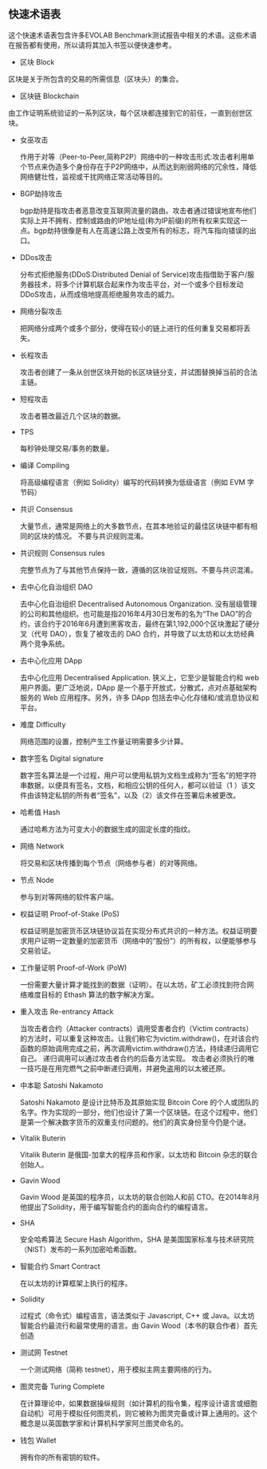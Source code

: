 ##  快速术语表

这个快速术语表包含许多EVOLAB Benchmark测试报告中相关的术语。这些术语在报告都有使用，所以请将其加入书签以便快速参考。

- 区块 Block
	

区块是关于所包含的交易的所需信息（区块头）的集合。
		
- 区块链 Blockchain

由工作证明系统验证的一系列区块，每个区块都连接到它的前任，一直到创世区块。
	
- 女巫攻击
  
    作用于对等（Peer-to-Peer,简称P2P）网络中的一种攻击形式:攻击者利用单个节点来伪造多个身份存在于P2P网络中，从而达到削弱网络的冗余性，降低网络健壮性，监视或干扰网络正常活动等目的。

- BGP劫持攻击
  
    bgp劫持是指攻击者恶意改变互联网流量的路由。攻击者通过错误地宣布他们实际上并不拥有、控制或路由的IP地址组(称为IP前缀)的所有权来实现这一点。bgp劫持很像是有人在高速公路上改变所有的标志，将汽车指向错误的出口。
    
- DDos攻击

    分布式拒绝服务(DDoS:Distributed Denial of Service)攻击指借助于客户/服务器技术，将多个计算机联合起来作为攻击平台，对一个或多个目标发动DDoS攻击，从而成倍地提高拒绝服务攻击的威力。
    
- 网络分裂攻击
  
    把网络分成两个或多个部分，使得在较小的链上进行的任何重复交易都将丢失。
    
- 长程攻击
  
    攻击者创建了一条从创世区块开始的长区块链分支，并试图替换掉当前的合法主链。

- 短程攻击
  
    攻击者篡改最近几个区块的数据。
    
- TPS

    每秒钟处理交易/事务的数量。
    
- 编译 Compiling

	将高级编程语言（例如 Solidity）编写的代码转换为低级语言（例如 EVM 字节码）
	
- 共识 Consensus
  
    大量节点，通常是网络上的大多数节点，在其本地验证的最佳区块链中都有相同的区块的情况。
    不要与共识规则混淆。
    
- 共识规则 Consensus rules
	
	完整节点为了与其他节点保持一致，遵循的区块验证规则。不要与共识混淆。
	
- 去中心化自治组织 DAO
	
	去中心化自治组织 Decentralised Autonomous Organization. 没有层级管理的公司和其他组织。也可能是指2016年4月30日发布的名为“The DAO”的合约，该合约于2016年6月遭到黑客攻击，最终在第1,192,000个区块激起了硬分叉（代号 DAO），恢复了被攻击的 DAO 合约，并导致了以太坊和以太坊经典两个竞争系统。
	
- 去中心化应用 DApp
  
    去中心化应用 Decentralised Application. 狭义上，它至少是智能合约和 web 用户界面。更广泛地说，DApp 是一个基于开放式，分散式，点对点基础架构服务的 Web 应用程序。另外，许多 DApp 包括去中心化存储和/或消息协议和平台。
    
- 难度 Difficulty
  	
  网络范围的设置，控制产生工作量证明需要多少计算。
  
- 数字签名 Digital signature
	
	数字签名算法是一个过程，用户可以使用私钥为文档生成称为“签名”的短字符串数据，以便具有签名，文档，和相应公钥的任何人，都可以验证（1 ）该文件由该特定私钥的所有者“签名”，以及（2）该文件在签署后未被更改。
	
- 哈希值 Hash
   	
   	通过哈希方法为可变大小的数据生成的固定长度的指纹。

- 网络 Network
  
    将交易和区块传播到每个节点（网络参与者）的对等网络。
    
- 节点 Node
  
    参与到对等网络的软件客户端。
    
- 权益证明 Proof-of-Stake (PoS)
  
    权益证明是加密货币区块链协议旨在实现分布式共识的一种方法。权益证明要求用户证明一定数量的加密货币（网络中的“股份”）的所有权，以便能够参与交易验证。
    
- 工作量证明 Proof-of-Work (PoW)
	
	一份需要大量计算才能找到的数据（证明）。在以太坊，矿工必须找到符合网络难度目标的 Ethash 算法的数字解决方案。

- 重入攻击 Re-entrancy Attack
	
	当攻击者合约（Attacker contracts）调用受害者合约（Victim contracts）的方法时，可以重复这种攻击。让我们称它为victim.withdraw()，在对该合约函数的原始调用完成之前，再次调用victim.withdraw()方法，持续递归调用它自己。
	递归调用可以通过攻击者合约的后备方法实现。
	攻击者必须执行的唯一技巧是在用完燃气之前中断递归调用，并避免盗用的以太被还原。
	
- 中本聪 Satoshi Nakamoto
  
    Satoshi Nakamoto 是设计比特币及其原始实现 Bitcoin Core 的个人或团队的名字。作为实现的一部分，他们也设计了第一个区块链。在这个过程中，他们是第一个解决数字货币的双重支付问题的。他们的真实身份至今仍是个谜。
    
- Vitalik Buterin
  
    Vitalik Buterin 是俄国-加拿大的程序员和作家，以太坊和 Bitcoin 杂志的联合创始人。
    
- Gavin Wood
  
    Gavin Wood 是英国的程序员，以太坊的联合创始人和前 CTO。在2014年8月他提出了Solidity，用于编写智能合约的面向合约的编程语言。
    
- SHA
  
    安全哈希算法 Secure Hash Algorithm，SHA 是美国国家标准与技术研究院（NIST）发布的一系列加密哈希函数。

- 智能合约 Smart Contract

  	在以太坊的计算框架上执行的程序。
  
- Solidity
	
	过程式（命令式）编程语言，语法类似于 Javascript, C++ 或 Java。以太坊智能合约最流行和最常使用的语言。由 Gavin Wood（本书的联合作者）首先创造

- 测试网 Testnet
	
	一个测试网络（简称 testnet），用于模拟主网主要网络的行为。

- 图灵完备 Turing Complete
	
	在计算理论中，如果数据操纵规则（如计算机的指令集，程序设计语言或细胞自动机）可用于模拟任何图灵机，则它被称为图灵完备或计算上通用的。这个概念是以英国数学家和计算机科学家阿兰图灵命名的。
	
- 钱包 Wallet
	
	拥有你的所有密钥的软件。 

